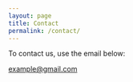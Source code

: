 ```yaml
---
layout: page
title: Contact
permalink: /contact/
---
```



To contact us, use the email below:

example@gmail.com